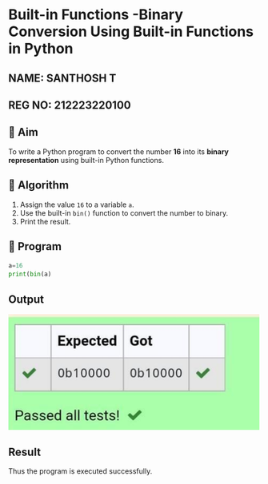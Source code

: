 # Built-in Functions -Binary Conversion Using Built-in Functions in Python

## NAME: SANTHOSH T

## REG NO: 212223220100

## 🎯 Aim
To write a Python program to convert the number **16** into its **binary representation** using built-in Python functions.

## 🧠 Algorithm
1. Assign the value `16` to a variable `a`.
2. Use the built-in `bin()` function to convert the number to binary.
3. Print the result.

## 🧾 Program
```py
a=16 
print(bin(a)
```

## Output

![alt text](binfn.png)

## Result

Thus the program is executed successfully.
